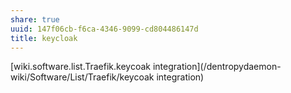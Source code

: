 ```yaml
---
share: true
uuid: 147f06cb-f6ca-4346-9099-cd804486147d
title: keycloak
---
```

[wiki.software.list.Traefik.keycoak integration](/dentropydaemon-wiki/Software/List/Traefik/keycoak integration)